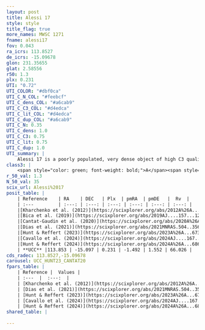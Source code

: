 ```yaml
---
layout: post
title: Alessi 17
style: style
title_flag: true
more_names: MWSC 1271
fname: alessi17
fov: 0.043
ra_icrs: 113.8527
de_icrs: -15.09678
glon: 231.35655
glat: 2.58556
r50: 1.3
plx: 0.231
UTI: "0.72"
UTI_COLOR: "#dbf0ca"
UTI_C_N_COL: "#feebcf"
UTI_C_dens_COL: "#a6cab9"
UTI_C_C3_COL: "#d4edca"
UTI_C_lit_COL: "#d4edca"
UTI_C_dup_COL: "#a6cab9"
UTI_C_N: 0.35
UTI_C_dens: 1.0
UTI_C_C3: 0.75
UTI_C_lit: 0.75
UTI_C_dup: 1.0
UTI_summary: |
    Alessi 17 is a poorly populated, very dense object of high C3 quality. It is well-studied in the literature.
class3: |
    <span style="color: green; font-weight: bold;">A</span><span style="color: #FFC300; font-weight: bold;">B</span>
r_50_val: 1.3
N_50_val: 35
scix_url: Alessi%2017
posit_table: |
    | Reference    | RA    | DEC   | Plx  | pmRA  | pmDE   |  Rv  |
    | :---         | :---: | :---: | :---: | :---: | :---: | :---: |
    |[Kharchenko et al. (2012)](https://scixplorer.org/abs/2012A%26A...543A.156K) | 113.85 | -15.092 | -- | -3.36 | -0.75 | -- |
    |[Bica et al. (2019)](https://scixplorer.org/abs/2019AJ....157...12B) | 113.845 | -15.093 | -- | -- | -- | -- |
    |[Cantat-Gaudin et al. (2020)](https://scixplorer.org/abs/2020A%26A...640A...1C) | 113.853 | -15.098 | 0.264 | -1.526 | 1.557 | -- |
    |[Dias et al. (2021)](https://scixplorer.org/abs/2021MNRAS.504..356D) | 113.853 | -15.092 | 0.262 | -1.554 | 1.558 | -- |
    |[Hunt & Reffert (2023)](https://scixplorer.org/abs/2023A%26A...673A.114H) | 113.852 | -15.098 | 0.215 | -1.456 | 1.574 | -- |
    |[Cavallo et al. (2024)](https://scixplorer.org/abs/2024AJ....167...12C) | 113.835 | -15.094 | 0.216 | -- | -- | -- |
    |[Hunt & Reffert (2024)](https://scixplorer.org/abs/2024A%26A...686A..42H) | 113.852 | -15.098 | 0.215 | -1.456 | 1.574 | -- |
    | **UCC** |113.853 | -15.097 | 0.231 | -1.492 | 1.552 | 66.026 | 
cds_radec: 113.8527,-15.09678
carousel: UCC_HUNT23_CANTAT20
fpars_table: |
    | Reference |  Values |
    | :---  |  :---:  |
    | [Kharchenko et al. (2012)](https://scixplorer.org/abs/2012A%26A...543A.156K) | `e_bv=0.437, distance=4697, log_age=8.22` |
    | [Dias et al. (2021)](https://scixplorer.org/abs/2021MNRAS.504..356D) | `Av=0.81, Dist=3718, logage=8.953, [Fe/H]=-0.138` |
    | [Hunt & Reffert (2023)](https://scixplorer.org/abs/2023A%26A...673A.114H) | `AV50=0.886, diffAV50=0.874, MOD50=13.151, logAge50=8.38` |
    | [Cavallo et al. (2024)](https://scixplorer.org/abs/2024AJ....167...12C) | `AV50=1.35, dMod50=12.72, logAge50=8.45, [Fe/H]50=-0.48` |
    | [Hunt & Reffert (2024)](https://scixplorer.org/abs/2024A%26A...686A..42H) | `MassJ=326.679` |
shared_table: |
    
---
```

